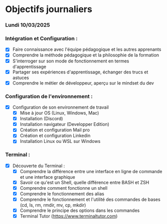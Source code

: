 # Objectifs journaliers

### Lundi 10/03/2025


### Intégration et Configuration :

- [X] Faire connaissance avec l'équipe pédagogique et les autres apprenants
- [X] Comprendre la méthode pédagogique et la philosophie de la formation
- [X] S'interroger sur son mode de fonctionnement en termes d'apprentissage
- [X] Partager ses expériences d'apprentissage, échanger des trucs et astuces
- [X] Comprendre le métier de développeur, aperçu sur le mindset du dev

### Configuration de l'environnement :
- [X] Configuration de son environnement de travail
  - [X] Mise à jour OS (Linux, Windows, Mac)
  - [X] Installation (Discord)
  - [X] Installation navigateur (Developper Edition)
  - [X] Création et configuration Mail pro
  - [X] Création et configuration Linkedin
  - [X] Installation Linux ou WSL sur Windows

### Terminal :
- [X] Découverte du Terminal :
  - [X] Comprendre la différence entre une interface en ligne de commande et une interface graphique
  - [X] Savoir ce qu'est un Shell, quelle différence entre BASH et ZSH
  - [X] Comprendre comment fonctionne un shell
  - [X] Comprendre le fonctionnement des alias
  - [X] Comprendre le fonctionnement et l'utilité des commandes de bases (cd, ls, rm, rmdir, mv, cp, mkdir)
  - [X] Comprendre le principe des options dans les commandes
  - [X] Terminal Tutor (https://www.terminaltutor.com)
